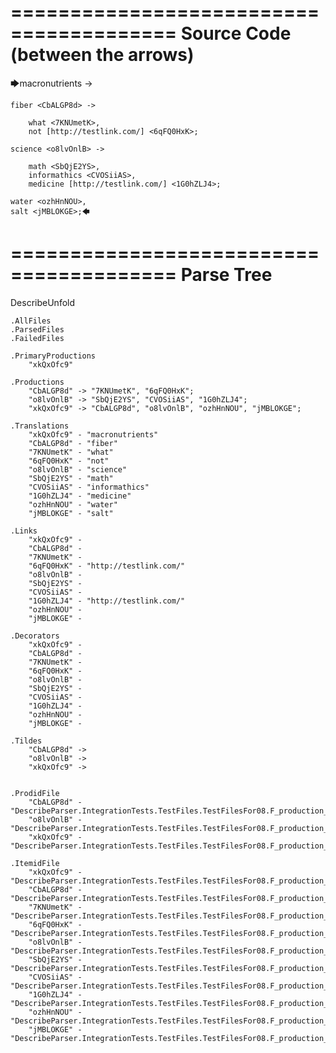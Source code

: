 ========================================
Source Code (between the arrows)
========================================

🡆macronutrients <xkQxOfc9> ->

    fiber <CbALGP8d> ->

        what <7KNUmetK>,
        not [http://testlink.com/] <6qFQ0HxK>;
	
	science <o8lvOnlB> ->
		
		math <SbQjE2YS>,
		informathics <CVOSiiAS>,
		medicine [http://testlink.com/] <1G0hZLJ4>;
    
    water <ozhHnNOU>,
    salt <jMBLOKGE>;🡄

========================================
Parse Tree
========================================
DescribeUnfold

    .AllFiles
    .ParsedFiles
    .FailedFiles

    .PrimaryProductions
        "xkQxOfc9" 

    .Productions
        "CbALGP8d" -> "7KNUmetK", "6qFQ0HxK";
        "o8lvOnlB" -> "SbQjE2YS", "CVOSiiAS", "1G0hZLJ4";
        "xkQxOfc9" -> "CbALGP8d", "o8lvOnlB", "ozhHnNOU", "jMBLOKGE";

    .Translations
        "xkQxOfc9" - "macronutrients"
        "CbALGP8d" - "fiber"
        "7KNUmetK" - "what"
        "6qFQ0HxK" - "not"
        "o8lvOnlB" - "science"
        "SbQjE2YS" - "math"
        "CVOSiiAS" - "informathics"
        "1G0hZLJ4" - "medicine"
        "ozhHnNOU" - "water"
        "jMBLOKGE" - "salt"

    .Links
        "xkQxOfc9" - 
        "CbALGP8d" - 
        "7KNUmetK" - 
        "6qFQ0HxK" - "http://testlink.com/"
        "o8lvOnlB" - 
        "SbQjE2YS" - 
        "CVOSiiAS" - 
        "1G0hZLJ4" - "http://testlink.com/"
        "ozhHnNOU" - 
        "jMBLOKGE" - 

    .Decorators
        "xkQxOfc9" - 
        "CbALGP8d" - 
        "7KNUmetK" - 
        "6qFQ0HxK" - 
        "o8lvOnlB" - 
        "SbQjE2YS" - 
        "CVOSiiAS" - 
        "1G0hZLJ4" - 
        "ozhHnNOU" - 
        "jMBLOKGE" - 

    .Tildes
        "CbALGP8d" -> 
        "o8lvOnlB" -> 
        "xkQxOfc9" -> 


    .ProdidFile
        "CbALGP8d" - "DescribeParser.IntegrationTests.TestFiles.TestFilesFor08.F_production_in_production4.ds"
        "o8lvOnlB" - "DescribeParser.IntegrationTests.TestFiles.TestFilesFor08.F_production_in_production4.ds"
        "xkQxOfc9" - "DescribeParser.IntegrationTests.TestFiles.TestFilesFor08.F_production_in_production4.ds"

    .ItemidFile
        "xkQxOfc9" - "DescribeParser.IntegrationTests.TestFiles.TestFilesFor08.F_production_in_production4.ds"
        "CbALGP8d" - "DescribeParser.IntegrationTests.TestFiles.TestFilesFor08.F_production_in_production4.ds"
        "7KNUmetK" - "DescribeParser.IntegrationTests.TestFiles.TestFilesFor08.F_production_in_production4.ds"
        "6qFQ0HxK" - "DescribeParser.IntegrationTests.TestFiles.TestFilesFor08.F_production_in_production4.ds"
        "o8lvOnlB" - "DescribeParser.IntegrationTests.TestFiles.TestFilesFor08.F_production_in_production4.ds"
        "SbQjE2YS" - "DescribeParser.IntegrationTests.TestFiles.TestFilesFor08.F_production_in_production4.ds"
        "CVOSiiAS" - "DescribeParser.IntegrationTests.TestFiles.TestFilesFor08.F_production_in_production4.ds"
        "1G0hZLJ4" - "DescribeParser.IntegrationTests.TestFiles.TestFilesFor08.F_production_in_production4.ds"
        "ozhHnNOU" - "DescribeParser.IntegrationTests.TestFiles.TestFilesFor08.F_production_in_production4.ds"
        "jMBLOKGE" - "DescribeParser.IntegrationTests.TestFiles.TestFilesFor08.F_production_in_production4.ds"

